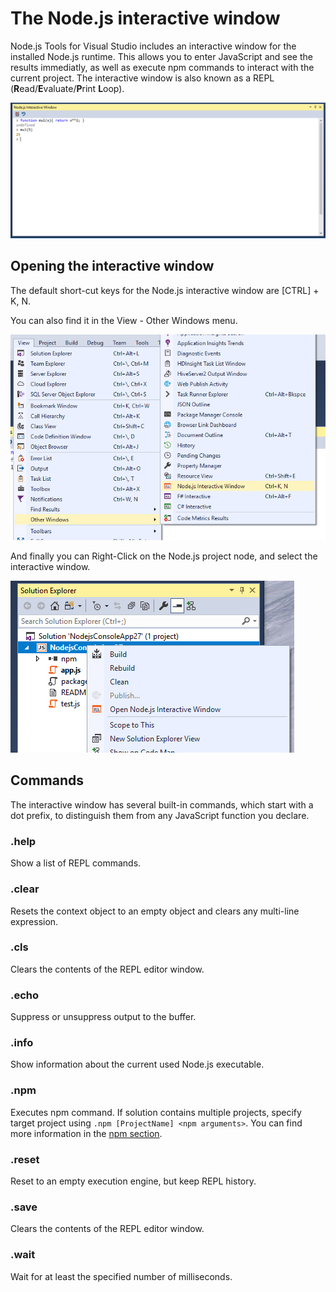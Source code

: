 # The Node.js interactive window

Node.js Tools for Visual Studio includes an interactive window for the installed Node.js runtime. This allows you
to enter JavaScript and see the results immediatly, as well as execute npm commands to interact with the current 
project. The interactive window is also known as a REPL (**R**ead/**E**valuate/**P**rint **L**oop).

![Node.js interactive window](../../images/node/interactivewindow.png)

## Opening the interactive window

The default short-cut keys for the Node.js interactive window are [CTRL] + K, N.

You can also find it in the View - Other Windows menu.

![Node.js interactive window in view menu](../../images/node/viewmenu-interactivewindow.png)

And finally you can Right-Click on the Node.js project node, and select the interactive window.

![Node.js interactive window in project context menu](../../images/node/project-interactivewindow.png)

## Commands

The interactive window has several built-in commands, which start with a dot prefix, to distinguish them from 
any JavaScript function you declare.

### .help
Show a list of REPL commands.

### .clear
Resets the context object to an empty object and clears any multi-line expression.

### .cls
Clears the contents of the REPL editor window.

### .echo
Suppress or unsuppress output to the buffer.

### .info
Show information about the current used Node.js executable.

### .npm
Executes npm command. If solution contains multiple projects, specify target project using 
`.npm [ProjectName] <npm arguments>`. 
You can find more information in the [npm section](npm.md#interactiv).

### .reset
Reset to an empty execution engine, but keep REPL history.

### .save
Clears the contents of the REPL editor window.

### .wait
Wait for at least the specified number of milliseconds.